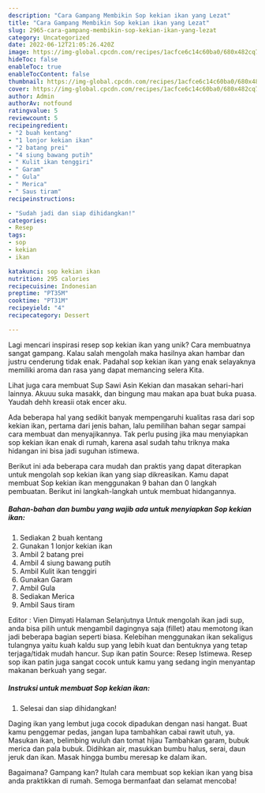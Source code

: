 ```yaml
---
description: "Cara Gampang Membikin Sop kekian ikan yang Lezat"
title: "Cara Gampang Membikin Sop kekian ikan yang Lezat"
slug: 2965-cara-gampang-membikin-sop-kekian-ikan-yang-lezat
category: Uncategorized
date: 2022-06-12T21:05:26.420Z
image: https://img-global.cpcdn.com/recipes/1acfce6c14c60ba0/680x482cq70/sop-kekian-ikan-foto-resep-utama.jpg
hideToc: false
enableToc: true
enableTocContent: false
thumbnail: https://img-global.cpcdn.com/recipes/1acfce6c14c60ba0/680x482cq70/sop-kekian-ikan-foto-resep-utama.jpg
cover: https://img-global.cpcdn.com/recipes/1acfce6c14c60ba0/680x482cq70/sop-kekian-ikan-foto-resep-utama.jpg
author: Admin
authorAv: notfound
ratingvalue: 5
reviewcount: 5
recipeingredient:
- "2 buah kentang"
- "1 lonjor kekian ikan"
- "2 batang prei"
- "4 siung bawang putih"
- " Kulit ikan tenggiri"
- " Garam"
- " Gula"
- " Merica"
- " Saus tiram"
recipeinstructions:

- "Sudah jadi dan siap dihidangkan!"
categories:
- Resep
tags:
- sop
- kekian
- ikan

katakunci: sop kekian ikan 
nutrition: 295 calories
recipecuisine: Indonesian
preptime: "PT35M"
cooktime: "PT31M"
recipeyield: "4"
recipecategory: Dessert

---
```





Lagi mencari inspirasi resep sop kekian ikan yang unik? Cara membuatnya sangat gampang. Kalau salah mengolah maka hasilnya akan hambar dan justru cenderung tidak enak. Padahal sop kekian ikan yang enak selayaknya memiliki aroma dan rasa yang dapat memancing selera Kita.





Lihat juga cara membuat Sup Sawi Asin Kekian dan masakan sehari-hari lainnya. Akuuu suka masakk, dan bingung mau makan apa buat buka puasa. Yaudah dehh kreasii otak encer aku.

Ada beberapa hal yang sedikit banyak mempengaruhi kualitas rasa dari sop kekian ikan, pertama dari jenis bahan, lalu pemilihan bahan segar sampai cara membuat dan menyajikannya. Tak perlu pusing jika mau menyiapkan sop kekian ikan enak di rumah, karena asal sudah tahu triknya maka hidangan ini bisa jadi suguhan istimewa.






Berikut ini ada beberapa cara mudah dan praktis yang dapat diterapkan untuk mengolah sop kekian ikan yang siap dikreasikan. Kamu dapat membuat Sop kekian ikan menggunakan 9 bahan dan 0 langkah pembuatan. Berikut ini langkah-langkah untuk membuat hidangannya.

<!--inarticleads1-->

##### Bahan-bahan dan bumbu yang wajib ada untuk menyiapkan Sop kekian ikan:

1. Sediakan 2 buah kentang
1. Gunakan 1 lonjor kekian ikan
1. Ambil 2 batang prei
1. Ambil 4 siung bawang putih
1. Ambil  Kulit ikan tenggiri
1. Gunakan  Garam
1. Ambil  Gula
1. Sediakan  Merica
1. Ambil  Saus tiram


Editor : Vien Dimyati Halaman Selanjutnya Untuk mengolah ikan jadi sup, anda bisa pilih untuk mengambil dagingnya saja (fillet) atau memotong ikan jadi beberapa bagian seperti biasa. Kelebihan menggunakan ikan sekaligus tulangnya yaitu kuah kaldu sup yang lebih kuat dan bentuknya yang tetap terjaga/tidak mudah hancur. Sup ikan patin Source: Resep Istimewa. Resep sop ikan patin juga sangat cocok untuk kamu yang sedang ingin menyantap makanan berkuah yang segar. 

<!--inarticleads2-->

##### Instruksi untuk membuat Sop kekian ikan:


1. Selesai dan siap dihidangkan!

Daging ikan yang lembut juga cocok dipadukan dengan nasi hangat. Buat kamu penggemar pedas, jangan lupa tambahkan cabai rawit utuh, ya. Masukan ikan, belimbing wuluh dan tomat hijau Tambahkan garam, bubuk merica dan pala bubuk. Didihkan air, masukkan bumbu halus, serai, daun jeruk dan ikan. Masak hingga bumbu meresap ke dalam ikan. 

Bagaimana? Gampang kan? Itulah cara membuat sop kekian ikan yang bisa anda praktikkan di rumah. Semoga bermanfaat dan selamat mencoba!
